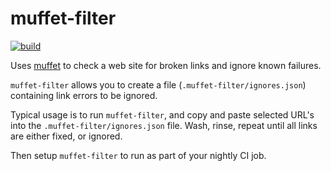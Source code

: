 muffet-filter
=============

[![build](https://github.com/bhamail/muffet-filter/actions/workflows/test.yaml/badge.svg)](https://github.com/raviqqe/muffet/actions)

Uses [muffet](https://github.com/raviqqe/muffet) to check a web site for broken links and ignore known failures.

`muffet-filter` allows you to create a file (`.muffet-filter/ignores.json`) containing link errors to be ignored.

Typical usage is to run `muffet-filter`, and copy and paste selected URL's into the `.muffet-filter/ignores.json` file.
Wash, rinse, repeat until all links are either fixed, or ignored.

Then setup `muffet-filter` to run as part of your nightly CI job.
